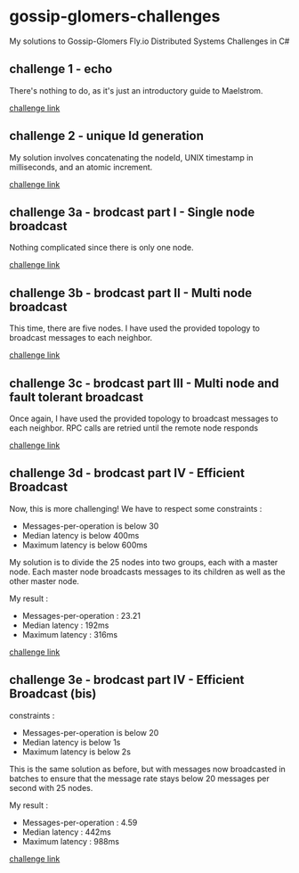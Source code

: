 # gossip-glomers-challenges
My solutions to Gossip-Glomers Fly.io Distributed Systems Challenges in C#

## challenge 1 - echo
There's nothing to do, as it's just an introductory guide to Maelstrom.

[challenge link](https://fly.io/dist-sys/1/)

## challenge 2 - unique Id generation
My solution involves concatenating the nodeId, UNIX timestamp in milliseconds, and an atomic increment.

[challenge link](https://fly.io/dist-sys/2/)

## challenge 3a - brodcast part I - Single node broadcast
Nothing complicated since there is only one node.

[challenge link](https://fly.io/dist-sys/3a/)

## challenge 3b - brodcast part II - Multi node broadcast
This time, there are five nodes. I have used the provided topology to broadcast messages to each neighbor.

[challenge link](https://fly.io/dist-sys/3b/)

## challenge 3c - brodcast part III - Multi node and fault tolerant broadcast
Once again, I have used the provided topology to broadcast messages to each neighbor. RPC calls are retried until the remote node responds

[challenge link](https://fly.io/dist-sys/3c/)

## challenge 3d - brodcast part IV - Efficient Broadcast
 Now, this is more challenging! We have to respect some constraints :

- Messages-per-operation is below 30
- Median latency is below 400ms
- Maximum latency is below 600ms

My solution is to divide the 25 nodes into two groups, each with a master node. Each master node broadcasts messages to its children as well as the other master node.

My result : 
- Messages-per-operation : 23.21
- Median latency : 192ms
- Maximum latency : 316ms

[challenge link](https://fly.io/dist-sys/3d/)

## challenge 3e - brodcast part IV - Efficient Broadcast (bis)
 constraints :

- Messages-per-operation is below 20
- Median latency is below 1s
- Maximum latency is below 2s

This is the same solution as before, but with messages now broadcasted in batches to ensure that the message rate stays below 20 messages per second with 25 nodes.

My result : 
- Messages-per-operation : 4.59
- Median latency : 442ms
- Maximum latency : 988ms

[challenge link](https://fly.io/dist-sys/3e/)
